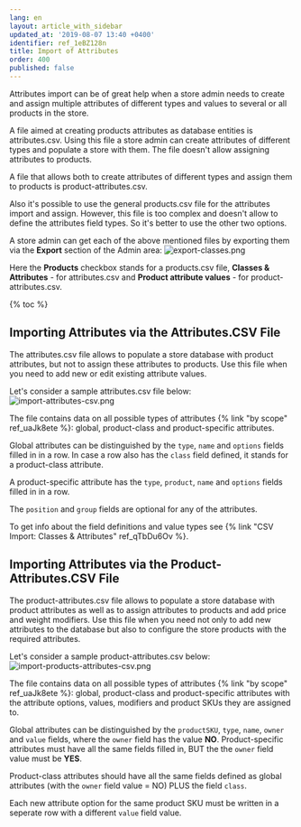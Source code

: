 ```yaml
---
lang: en
layout: article_with_sidebar
updated_at: '2019-08-07 13:40 +0400'
identifier: ref_1eBZ128n
title: Import of Attributes
order: 400
published: false
---
```

Attributes import can be of great help when a store admin needs to create and assign multiple attributes of different types and values to several or all products in the store. 

A file aimed at creating products attributes as database entities is attributes.csv. Using this file a store admin can create attributes of different types and populate a store with them. The file doesn't allow assigning attributes to products.

A file that allows both to create attributes of different types and assign them to products is product-attributes.csv. 

Also it's possible to use the general products.csv file for the attributes import and assign. However, this file is too complex and doesn't allow to define the attributes field types. So it's better to use the other two options.

A store admin can get each of the above mentioned files by exporting them via the **Export** section of the Admin area:
![export-classes.png]({{site.baseurl}}/attachments/ref_1Vcnpxb1/export-classes.png)

Here the **Products** checkbox stands for a products.csv file, **Classes & Attributes** - for attributes.csv and **Product attribute values** - for product-attributes.csv. 

{% toc %}

## Importing Attributes via the Attributes.CSV File

The attributes.csv file allows to populate a store database with product attributes, but not to assign these attributes to products. Use this file when you need to add new or edit existing attribute values.

Let's consider a sample attributes.csv file below:
![import-attributes-csv.png]({{site.baseurl}}/attachments/ref_1eBZ128n/import-attributes-csv.png)

The file contains data on all possible types of attributes {% link "by scope" ref_uaJk8ete %}: global, product-class and product-specific attributes.

Global attributes can be distinguished by the `type`, `name` and `options` fields filled in in a row. In case a row also has the `class` field defined, it stands for a product-class attribute.

A product-specific attribute has the `type`, `product`, `name` and `options` fields filled in in a row.

The `position` and `group` fields are optional for any of the attributes.

To get info about the field definitions and value types see {% link "CSV Import: Classes & Attributes" ref_qTbDu6Ov %}.

## Importing Attributes via the Product-Attributes.CSV File

The product-attributes.csv file allows to populate a store database with product attributes as well as to assign attributes to products and add price and weight modifiers. Use this file when you need not only to add new attributes to the database but also to configure the store products with the required attributes.

Let's consider a sample product-attributes.csv below:
![import-products-attributes-csv.png]({{site.baseurl}}/attachments/ref_1eBZ128n/import-products-attributes-csv.png)

The file contains data on all possible types of attributes  {% link "by scope" ref_uaJk8ete %}: global, product-class and product-specific attributes with the attribute options, values, modifiers and product SKUs they are assigned to.

Global attributes can be distinguished by the `productSKU`, `type`, `name`, `owner` and `value` fields, where the `owner` field has the value **NO**. Product-specific attributes must have all the same fields filled in, BUT the the `owner` field value must be **YES**.

Product-class attributes should have all the same fields defined as global attributes (with the `owner` field value = NO) PLUS the field `class`.

Each new attribute option for the same product SKU must be written in a seperate row with a different `value` field value.



